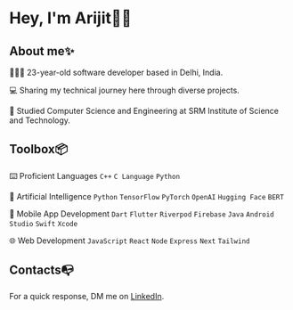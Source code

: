 # Hey, I'm Arijit👋🏼 </br> 

## About me✨
👨🏻‍💻 23-year-old software developer based in Delhi, India.</br>

💻 Sharing my technical journey here through diverse projects.</br>

📒 Studied Computer Science and Engineering at SRM Institute of Science and Technology. </br>

## Toolbox📦
⌨️ Proficient Languages `C++` `C Language` `Python`

🧠 Artificial Intelligence `Python` `TensorFlow` `PyTorch` `OpenAI` `Hugging Face` `BERT`

📱 Mobile App Development `Dart` `Flutter` `Riverpod` `Firebase` `Java` `Android Studio` `Swift` `Xcode` 

🌐 Web Development `JavaScript` `React` `Node` `Express` `Next` `Tailwind` 

## Contacts📭
For a quick response, DM me on [LinkedIn](https://www.linkedin.com/in/arijitpaull/).
